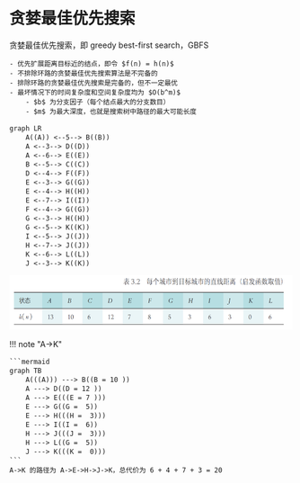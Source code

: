 # 贪婪最佳优先搜索

贪婪最佳优先搜索，即 greedy best-first search，GBFS

    - 优先扩展距离目标近的结点，即令 $f(n) = h(n)$
    - 不排除环路的贪婪最佳优先搜索算法是不完备的
    - 排除环路的贪婪最佳优先搜索是完备的，但不一定最优
    - 最坏情况下的时间复杂度和空间复杂度均为 $O(b^m)$
        - $b$ 为分支因子（每个结点最大的分支数目）
        - $m$ 为最大深度，也就是搜索树中路径的最大可能长度

```mermaid
graph LR
    A((A)) <--5--> B((B))
    A <--3--> D((D))
    A <--6--> E((E))
    B <--5--> C((C))
    D <--4--> F((F))
    E <--3--> G((G))
    E <--4--> H((H))
    E <--7--> I((I))
    F <--4--> G((G))
    G <--3--> H((H))
    G <--5--> K((K))
    I <--5--> J((J))
    H <--7--> J((J))
    K <--6--> L((L))
    J <--3--> K((K))
```

![alt text](images/image-1.png)

!!! note "A->K"

    ```mermaid
    graph TB
        A(((A))) ---> B((B = 10 ))
        A ---> D((D = 12 ))
        A ---> E(((E = 7 )))
        E ---> G((G =  5))
        E ---> H(((H =  3)))
        E ---> I((I =  6))
        H ---> J(((J =  3)))
        H ---> L((G =  5))
        J ---> K(((K =  0)))
    ```
    A->K 的路径为 A->E->H->J->K，总代价为 6 + 4 + 7 + 3 = 20

